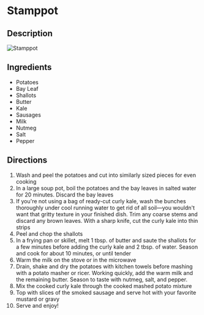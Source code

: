 # Stamppot

## Description
![Stamppot](https://www.themealdb.com/images/media/meals/hyarod1565090529.jpg "Stamppot")

## Ingredients
- Potatoes
- Bay Leaf
- Shallots
- Butter
- Kale
- Sausages
- Milk
- Nutmeg
- Salt
- Pepper

## Directions
1. Wash and peel the potatoes and cut into similarly sized pieces for even cooking
2. In a large soup pot, boil the potatoes and the bay leaves in salted water for 20 minutes. Discard the bay leaves
3. If you're not using a bag of ready-cut curly kale, wash the bunches thoroughly under cool running water to get rid of all soil—you wouldn't want that gritty texture in your finished dish. Trim any coarse stems and discard any brown leaves. With a sharp knife, cut the curly kale into thin strips
4. Peel and chop the shallots
5. In a frying pan or skillet, melt 1 tbsp. of butter and saute the shallots for a few minutes before adding the curly kale and 2 tbsp. of water. Season and cook for about 10 minutes, or until tender
6. Warm the milk on the stove or in the microwave
7. Drain, shake and dry the potatoes with kitchen towels before mashing with a potato masher or ricer. Working quickly, add the warm milk and the remaining butter. Season to taste with nutmeg, salt, and pepper. 
8. Mix the cooked curly kale through the cooked mashed potato mixture
9. Top with slices of the smoked sausage and serve hot with your favorite mustard or gravy
10. Serve and enjoy!
